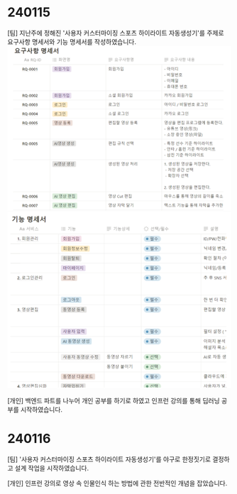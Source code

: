 # 240115
[팀]
지난주에 정해진 '사용자 커스터마이징 스포츠 하이라이트 자동생성기'를 주제로
요구사항 명세서와 기능 명세서를 작성하였습니다.
![image.png](./image.png)
![image-1.png](./image-1.png)

[개인]
백엔드 파트를 나누어 개인 공부를 하기로 하였고
인프런 강의를 통해 딥러닝 공부를 시작하였습니다.

# 240116
[팀]
'사용자 커스터마이징 스포츠 하이라이트 자동생성기'를 야구로 한정짓기로 결정하고
설계 작업을 시작하였습니다.

[개인]
인프런 강의로 영상 속 인물인식 하는 방법에 관한 전반적인 개념을 잡았습니다.
